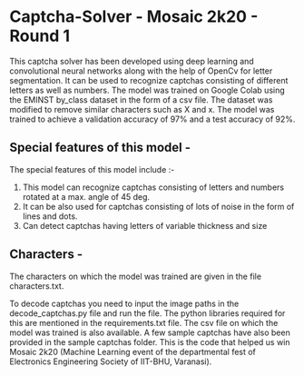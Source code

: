# Captcha-Solver - Mosaic 2k20 - Round 1 
This captcha solver has been developed using deep learning and convolutional neural networks along with the help of OpenCv for letter segmentation. It can be used to recognize captchas consisting of different letters as well as numbers. The model was trained on Google Colab using the EMINST by_class dataset in the form of a csv file. The dataset was modified to remove similar characters such as X and x. The model was trained to achieve a validation accuracy of 97% and a test accuracy of 92%.

## Special features of this model - 
The special features of this model include :-  
  1. This model can recognize captchas consisting of letters and numbers rotated at a max. angle of 45 deg.
  2. It can be also used for captchas consisting of lots of noise in the form of lines and dots.
  3. Can detect captchas having letters of variable thickness and size
  
## Characters - 
The characters on which the model was trained are given in the file characters.txt.


To decode captchas you need to input the image paths in the decode_captchas.py file and run the file. The python libraries required for this are mentioned in the requirements.txt file. The csv file on which the model was trained is also available. A few sample captchas have also been provided in the sample captchas folder. This is the code that helped us win Mosaic 2k20 (Machine Learning event of the departmental fest of Electronics Engineering Society of IIT-BHU, Varanasi).

